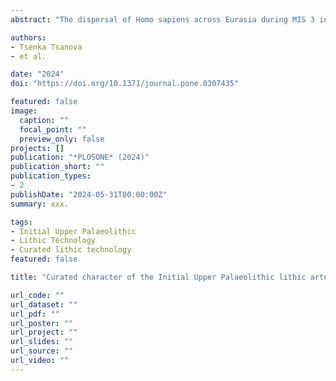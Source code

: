 ```yaml
---
abstract: "The dispersal of Homo sapiens across Eurasia during MIS 3 in the Late Pleistocene is marked by technological shifts and other behavioral changes, known in the archaeological record under the term of Initial Upper Paleolithic (IUP). Bacho Kiro Cave in north Bulgaria, re-excavated by us from 2015 to 2021, is one of the reference sites for this phenomenon. The newly excavated lithic assemblages dated by radiocarbon between 45,040 and 43,280 cal BP and attributed to Homo sapiens encompass more than two thousand lithic artifacts. The lithics, primarily from Layer N1-I, exist amid diverse fauna remains, human fossils, pierced animal teeth pendants, and sediment with high organic content. This article focuses on the technological aspects of the IUP lithics, covering raw material origin and use-life, blank production, on-site knapping activities, re-flaking of lithic implements, and the state of retouched lithic components. We apply petrography for the identification of silicites and other used stones. We employ chaîne opératoire and reduction sequence approaches to profile the lithics techno-typologically and explore the lithic economy, particularly blade production methods, knapping techniques, and artifact curation. Raw material analysis reveals Lower Cretaceous flints from Ludogorie and Upper Cretaceous flints from the Danube region, up to 190 km and 130 km, respectively, from Bacho Kiro Cave, indicating long-distance mobility and finished products transport. Imported lithic implements, were a result of unidirectional and bidirectional non-Levallois laminar technology, likely of volumetric concept. Systematic on-anvil techniques (bipolar knapping) and tool segmentation indicate re-flaking and reshaping of lithic implements, reflecting on-site curation and multifaceted lithic economy. A limited comparison with other IUP sites reveals certain shared features and also regional variations. Bacho Kiro Cave significantly contributes to understanding the technological and behavioral evolution of early Homo sapiens in western Eurasia."

authors:
- Tsenka Tsanova
- et al.

date: "2024"
doi: "https://doi.org/10.1371/journal.pone.0307435"

featured: false
image:
  caption: ""
  focal_point: ""
  preview_only: false
projects: []
publication: "*PLOSONE* (2024)"
publication_short: ""
publication_types:
- 2
publishDate: "2024-05-31T00:00:00Z"
summary: xxx.

tags:
- Initial Upper Palaeolithic
- Lithic Technology
- Curated lithic technology
featured: false

title: "Curated character of the Initial Upper Palaeolithic lithic artefact assemblages in Bacho Kiro Cave (Bulgaria)"

url_code: ""
url_dataset: ""
url_pdf: ""
url_poster: ""
url_project: ""
url_slides: ""
url_source: ""
url_video: ""
---
```

